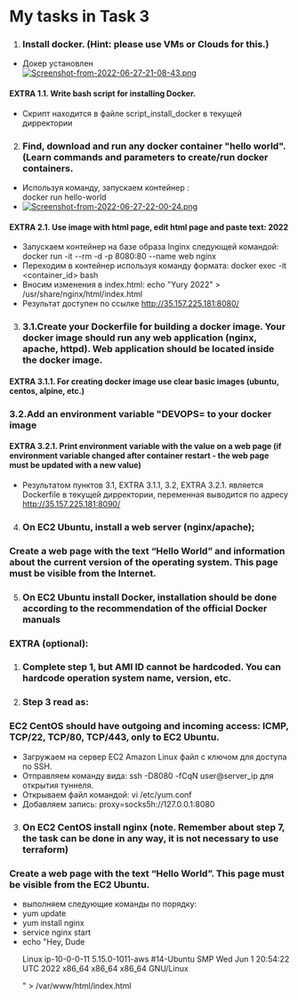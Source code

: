 # My tasks in Task 3

1. ### Install docker. (Hint: please use VMs or Clouds  for this.)
 - Докер установлен  
[![Screenshot-from-2022-06-27-21-08-43.png](https://i.postimg.cc/6qxPGSMS/Screenshot-from-2022-06-27-21-08-43.png)](https://postimg.cc/dkn6bWPm)
#### EXTRA 1.1. Write bash script for installing Docker.
- Скрипт находится в файле script_install_docker в текущей дирректории

   
2. ### Find, download and run any docker container "hello world". (Learn commands and parameters to create/run docker containers.
 - Используя команду, запускаем контейнер :  
 dосker run hello-world  
  - [![Screenshot-from-2022-06-27-22-00-24.png](https://i.postimg.cc/zBcV8sFs/Screenshot-from-2022-06-27-22-00-24.png)](https://postimg.cc/XG9VgDhL)  
  #### EXTRA 2.1. Use image with html page, edit html page and paste text: <Username> 2022
- Запускаем контейнер на базе образа Inginx следующей командой:  
docker run -it --rm -d -p 8080:80 --name web nginx
 - Переходим в контейнер используя команду формата:
 docker exec -it <container_id> bash
 - Вносим изменения в index.html:
 echo "Yury 2022" > /usr/share/nginx/html/index.html
 - Результат доступен по ссылке http://35.157.225.181:8080/
3. ### 3.1.Create your Dockerfile for building a docker image. Your docker image should run any web application (nginx, apache, httpd). Web application should be located inside the docker image. 
#### EXTRA 3.1.1. For creating docker image use clear basic images (ubuntu, centos, alpine, etc.)
### 3.2.Add an environment variable "DEVOPS=<username> to your docker image
#### EXTRA 3.2.1. Print environment variable with the value on a web page (if environment variable changed after container restart - the web page must be updated with a new value)
 - Результатом пунктов 3.1, EXTRA 3.1.1, 3.2, EXTRA 3.2.1.
 является Dockerfile в текущей дирректории, переменная выводится по адресу http://35.157.225.181:8090/


4. ### On EC2 Ubuntu, install a web server (nginx/apache);
### Create a web page with the text “Hello World” and information about the current version of the operating system. This page must be visible from the Internet. 
5. ### On EC2 Ubuntu install Docker, installation should be done according to the recommendation of the official Docker manuals 

### EXTRA (optional): 
1. ### Complete  step 1, but AMI ID cannot be hardcoded. You can hardcode operation system name, version, etc. 
2. ### Step 3 read as: 
### EC2 CentOS should have outgoing and incoming access: ICMP, TCP/22, TCP/80, TCP/443, only to EC2 Ubuntu. 
 - Загружаем на сервер EC2 Amazon Linux файл с ключом для доступа по SSH.  
 - Отправляем команду вида: ssh -D8080 -fCqN user@server_ip для открытия туннеля.
 - Открываем файл командой:
vi /etc/yum.conf
 - Добавляем запись: 
proxy=socks5h://127.0.0.1:8080
 

3. ### On EC2 CentOS install nginx (note. Remember about step 7, the task can be done in any way, it is not necessary to use terraform)
### Create a web page with the text “Hello World”. This page must be visible from the  EC2 Ubuntu.
 - выполняем следующие команды по порядку:
 - yum update
 - yum install nginx
 - service nginx start
 - echo "<html>Hey, Dude<p>Linux ip-10-0-0-11 5.15.0-1011-aws #14-Ubuntu SMP Wed Jun 1 20:54:22 UTC 2022 x86_64 x86_64 x86_64 GNU/Linux</p><table clas>" > /var/www/html/index.html
